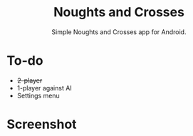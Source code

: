 <p align="center">
	<img src="" alt="">
</p>

<h1 align="center" padding="100">Noughts and Crosses</h1>
<p align="center">Simple Noughts and Crosses app for Android.</p>

# To-do
* ~~2-player~~
* 1-player against AI
* Settings menu

# Screenshot
<p align="center">
	<img src="" alt="">
</p>